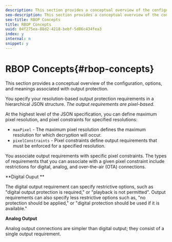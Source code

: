 ```yaml
---
description: This section provides a conceptual overview of the configuration, options, and meanings associated with output protection.
seo-description: This section provides a conceptual overview of the configuration, options, and meanings associated with output protection.
seo-title: RBOP Concepts
title: RBOP Concepts
uuid: 04f275ea-88d2-4218-bebf-5d86c434fea3
index: y
internal: n
snippet: y
---
```


# RBOP Concepts{#rbop-concepts}

This section provides a conceptual overview of the configuration, options, and meanings associated with output protection.

You specify your resolution-based output protection requirements in a hierarchical JSON structure. *The output requirements are pixel-based.*

At the highest level of the JSON specification, you can define maximum pixel resolution, and pixel constraints for specified resolutions:

* `maxPixel` - The maximum pixel resolution defines the maximum resolution for which decryption will occur. 
* `pixelConstraints` - Pixel constraints define output requirements that must be enforced for a specified resolution.

You associate output requirements with specific pixel constraints. The types of requirements that you can associate with a given pixel constraint include restrictions for digital, analog, and over-the-air (OTA) connections.

**Digital Ouput **

The digital output requirement can specify restrictive options, such as "digital output protection is required," or "playback is not permitted". Output requirements can also specify less restrictive options such as, "no protection should be applied," or "digital protection should be used if it is available."

**Analog Output**

Analog output connections are simpler than digital output; they consist of a single output requirement. 
